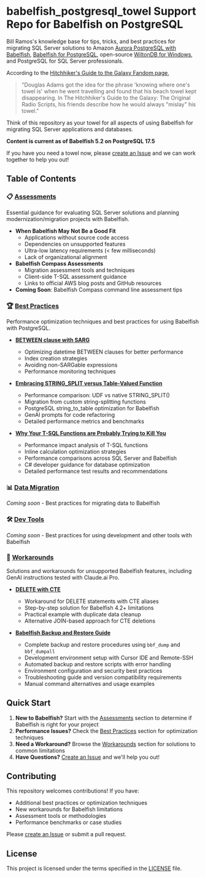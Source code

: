 # babelfish_postgresql_towel Support Repo for Babelfish on PostgreSQL

Bill Ramos's knowledge base for tips, tricks, and best practices for migrating SQL Server solutions to 
Amazon [Aurora PostgreSQL with Babelfish](https://docs.aws.amazon.com/AmazonRDS/latest/AuroraUserGuide/babelfish.html), [Babelfish for PostgreSQL](https://babelfishpg.org/), open-source [WiltonDB for Windows](https://github.com/wiltondb/wiltondb), and PostgreSQL for SQL Server professionals.

According to the [Hitchhiker's Guide to the Galaxy Fandom page](https://hitchhikers.fandom.com/wiki/Towel), 
>"Douglas Adams got the idea for the phrase 'knowing where one's towel is' when he went travelling and found that his beach towel kept disappearing. In The Hitchhiker's Guide to the Galaxy: The Original Radio Scripts, his friends describe how he would always "mislay" his towel."

Think of this repository as your towel for all aspects of using Babelfish for migrating SQL Server applications and databases.

**Content is current as of Babelfish 5.2 on PostgreSQL 17.5**

If you have you need a towel now, please [create an Issue](https://github.com/bill-ramos-rmoswi/babelfish_postgresql_towel/issues) and we can work together to help you out!

## Table of Contents

### 📋 [Assessments](./Assessments/)
Essential guidance for evaluating SQL Server solutions and planning modernization/migration projects with Babelfish.

- **When Babelfish May Not Be a Good Fit**
  - Applications without source code access
  - Dependencies on unsupported features
  - Ultra-low latency requirements (< few milliseconds)
  - Lack of organizational alignment
- **Babelfish Compass Assessments**
  - Migration assessment tools and techniques
  - Client-side T-SQL assessment guidance
  - Links to official AWS blog posts and GitHub resources
- **Coming Soon**: Babelfish Compass command line assessment tips

### 🏆 [Best Practices](./Best_Practices/)
Performance optimization techniques and best practices for using Babelfish with PostgreSQL.

- **[BETWEEN clause with SARG](./Best_Practices/BETWEEN%20clause%20with%20SARG.md)**
  - Optimizing datetime BETWEEN clauses for better performance
  - Index creation strategies
  - Avoiding non-SARGable expressions
  - Performance monitoring techniques

- **[Embracing STRING_SPLIT versus Table-Valued Function](./Best_Practices/Embracing%20STRING_SPLIT%20versus%20Table-Valued%20Function.md)**
  - Performance comparison: UDF vs native STRING_SPLIT()
  - Migration from custom string-splitting functions
  - PostgreSQL string_to_table optimization for Babelfish
  - GenAI prompts for code refactoring
  - Detailed performance metrics and benchmarks

- **[Why Your T-SQL Functions are Probably Trying to Kill You](./Best_Practices/Why%20Your%20T-SQL%20Functions%20are%20%20Probably%20Trying%20to%20Kill%20You.md)**
  - Performance impact analysis of T-SQL functions
  - Inline calculation optimization strategies
  - Performance comparisons across SQL Server and Babelfish
  - C# developer guidance for database optimization
  - Detailed performance test results and recommendations

### 📊 [Data Migration](./Data_Migration/)
*Coming soon* - Best practices for migrating data to Babelfish

### 🛠️ [Dev Tools](./Dev_Tools/)
*Coming soon* - Best practices for using development and other tools with Babelfish

### 🔧 [Workarounds](./Workarounds/)
Solutions and workarounds for unsupported Babelfish features, including GenAI instructions tested with Claude.ai Pro.

- **[DELETE with CTE](./Workarounds/DELETE%20with%20CTE.md)**
  - Workaround for DELETE statements with CTE aliases
  - Step-by-step solution for Babelfish 4.2+ limitations
  - Practical example with duplicate data cleanup
  - Alternative JOIN-based approach for CTE deletions

- **[Babelfish Backup and Restore Guide](./Workarounds/babelfish_backup_restore_guide.md)**
  - Complete backup and restore procedures using `bbf_dump` and `bbf_dumpall`
  - Development environment setup with Cursor IDE and Remote-SSH
  - Automated backup and restore scripts with error handling
  - Environment configuration and security best practices
  - Troubleshooting guide and version compatibility requirements
  - Manual command alternatives and usage examples

## Quick Start

1. **New to Babelfish?** Start with the [Assessments](./Assessments/) section to determine if Babelfish is right for your project
2. **Performance Issues?** Check the [Best Practices](./Best_Practices/) section for optimization techniques
3. **Need a Workaround?** Browse the [Workarounds](./Workarounds/) section for solutions to common limitations
4. **Have Questions?** [Create an Issue](https://github.com/bill-ramos-rmoswi/babelfish_postgresql_towel/issues) and we'll help you out!

## Contributing

This repository welcomes contributions! If you have:
- Additional best practices or optimization techniques
- New workarounds for Babelfish limitations
- Assessment tools or methodologies
- Performance benchmarks or case studies

Please [create an Issue](https://github.com/bill-ramos-rmoswi/babelfish_postgresql_towel/issues) or submit a pull request.

## License

This project is licensed under the terms specified in the [LICENSE](./LICENSE) file.
